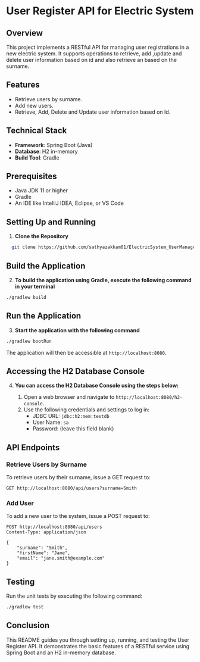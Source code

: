 # User Register API for Electric System

## Overview

This project implements a RESTful API for managing user registrations in a new electric system. It supports operations to retrieve, add ,update and delete user information based on id and also retrieve an based on the surname.

## Features

- Retrieve users by surname.
- Add new users.
- Retrieve, Add, Delete and Update user information based on Id.

## Technical Stack

- **Framework**: Spring Boot (Java)
- **Database**: H2 in-memory
- **Build Tool**: Gradle

## Prerequisites

- Java JDK 11 or higher
- Gradle
- An IDE like IntelliJ IDEA, Eclipse, or VS Code

## Setting Up and Running

1. **Clone the Repository**
```bash
  git clone https://github.com/sathyazakkam01/ElectricSystem_UserManagement.git
   ```
## Build the Application

2. **To build the application using Gradle, execute the following command in your terminal**

```bash
./gradlew build
```

## Run the Application

3. **Start the application with the following command**

```bash
./gradlew bootRun
```

The application will then be accessible at `http://localhost:8080`.

## Accessing the H2 Database Console

4. **You can access the H2 Database Console using the steps below:**

   1. Open a web browser and navigate to `http://localhost:8080/h2-console`.
   2. Use the following credentials and settings to log in:
      - JDBC URL: `jdbc:h2:mem:testdb`
      - User Name: `sa`
      - Password: (leave this field blank)

## API Endpoints

### Retrieve Users by Surname

To retrieve users by their surname, issue a GET request to:

```plaintext
GET http://localhost:8080/api/users?surname=Smith
```

### Add User

To add a new user to the system, issue a POST request to:

```plaintext
POST http://localhost:8080/api/users
Content-Type: application/json

{
    "surname": "Smith",
    "firstName": "Jane",
    "email": "jane.smith@example.com"
}
```

## Testing

Run the unit tests by executing the following command:

```bash
./gradlew test
```

## Conclusion

This README guides you through setting up, running, and testing the User Register API. It demonstrates the basic features of a RESTful service using Spring Boot and an H2 in-memory database.

